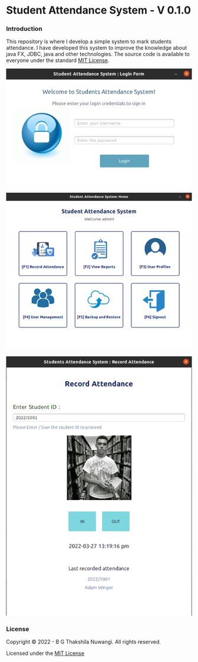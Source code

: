 # Student Attendance System - V 0.1.0

### Introduction
This repository is where I develop a simple system to mark students attendance. I have developed this system to improve the knowledge about java FX, JDBC, java and other technologies.
The source code is available to everyone under the standard [MIT License](https://choosealicense.com/licenses/mit/).


![img](src/assets/image/image-1.png)


![img](src/assets/image/image-2.png)


![img](src/assets/image/image-3.png)



### License
Copyright © 2022 -  B G Thakshila Nuwangi. All rights reserved.

Licensed under the [MIT License](https://choosealicense.com/licenses/mit/)